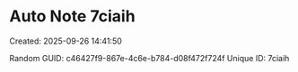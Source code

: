 ﻿# Auto Note 7ciaih
Created: 2025-09-26 14:41:50

Random GUID: c46427f9-867e-4c6e-b784-d08f472f724f
Unique ID: 7ciaih
